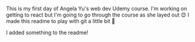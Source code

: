 This is my first day of Angela Yu's web dev Udemy course.
I'm working on getting to react but I'm going to go through the course as she layed out 😊
I made this readme to play with git a little bit 🤗

I added something to the readme!